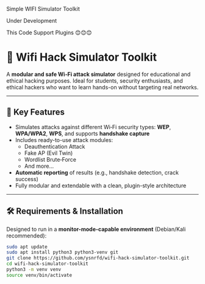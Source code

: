 Simple WIFI Simulator Toolkit

Under Development

This Code Support Plugins 😊😊😊 



# 🚀 Wifi Hack Simulator Toolkit

A **modular and safe Wi‑Fi attack simulator** designed for educational and ethical hacking purposes. Ideal for students, security enthusiasts, and ethical hackers who want to learn hands-on without targeting real networks.

---

## 🎯 Key Features

- Simulates attacks against different Wi‑Fi security types: **WEP**, **WPA/WPA2**, **WPS**, and supports **handshake capture**
- Includes ready-to-use attack modules:
  - Deauthentication Attack
  - Fake AP (Evil Twin)
  - Wordlist Brute‑Force
  - And more…
- **Automatic reporting** of results (e.g., handshake detection, crack success)
- Fully modular and extendable with a clean, plugin-style architecture

---

## 🛠️ Requirements & Installation

Designed to run in a **monitor-mode-capable environment** (Debian/Kali recommended):

```bash
sudo apt update
sudo apt install python3 python3-venv git
git clone https://github.com/ysnrfd/wifi-hack-simulator-toolkit.git
cd wifi-hack-simulator-toolkit
python3 -m venv venv
source venv/bin/activate
